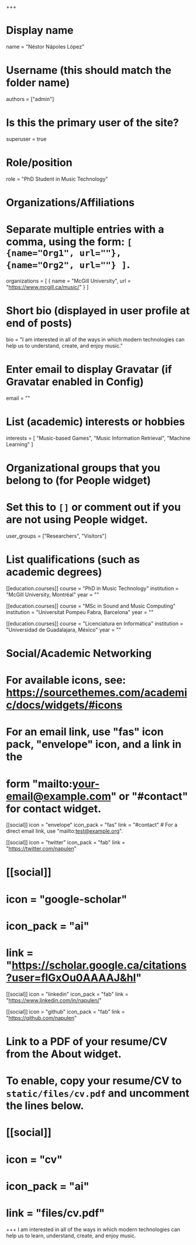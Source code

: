 +++
# Display name
name = "Néstor Nápoles López"

# Username (this should match the folder name)
authors = ["admin"]

# Is this the primary user of the site?
superuser = true

# Role/position
role = "PhD Student in Music Technology"

# Organizations/Affiliations
#   Separate multiple entries with a comma, using the form: `[ {name="Org1", url=""}, {name="Org2", url=""} ]`.
organizations = [ { name = "McGill University", url = "https://www.mcgill.ca/music/" } ]

# Short bio (displayed in user profile at end of posts)
bio = "I am interested in all of the ways in which modern technologies can help us to understand, create, and enjoy music."

# Enter email to display Gravatar (if Gravatar enabled in Config)
email = ""

# List (academic) interests or hobbies
interests = [
  "Music-based Games",
  "Music Information Retrieval",
  "Machine Learning"
]

# Organizational groups that you belong to (for People widget)
#   Set this to `[]` or comment out if you are not using People widget.
user_groups = ["Researchers", "Visitors"]

# List qualifications (such as academic degrees)
[[education.courses]]
  course = "PhD in Music Technology"
  institution = "McGill University, Montréal"
  year = ""

[[education.courses]]
  course = "MSc in Sound and Music Computing"
  institution = "Universitat Pompeu Fabra, Barcelona"
  year = ""

[[education.courses]]
  course = "Licenciatura en Informática"
  institution = "Universidad de Guadalajara, México"
  year = ""

# Social/Academic Networking
# For available icons, see: https://sourcethemes.com/academic/docs/widgets/#icons
#   For an email link, use "fas" icon pack, "envelope" icon, and a link in the
#   form "mailto:your-email@example.com" or "#contact" for contact widget.

[[social]]
  icon = "envelope"
  icon_pack = "fas"
  link = "#contact"  # For a direct email link, use "mailto:test@example.org".

[[social]]
  icon = "twitter"
  icon_pack = "fab"
  link = "https://twitter.com/napulen"

# [[social]]
#   icon = "google-scholar"
#   icon_pack = "ai"
#   link = "https://scholar.google.ca/citations?user=flGxOu0AAAAJ&hl"

[[social]]
  icon = "linkedin"
  icon_pack = "fab"
  link = "https://www.linkedin.com/in/napulen/"

[[social]]
  icon = "github"
  icon_pack = "fab"
  link = "https://github.com/napulen"

# Link to a PDF of your resume/CV from the About widget.
# To enable, copy your resume/CV to `static/files/cv.pdf` and uncomment the lines below.
# [[social]]
#   icon = "cv"
#   icon_pack = "ai"
#   link = "files/cv.pdf"

+++
I am interested in all of the ways in which modern technologies can help us to learn, understand, create, and enjoy music.